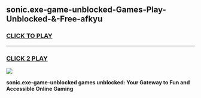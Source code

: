 
## sonic.exe-game-unblocked-Games-Play-Unblocked-&-Free-afkyu
<h3>
<a href="https://premium76.site?title=sonic.exe-game-unblocked&ref=24A">CLICK TO PLAY</a></h3>
<hr>

<h3>
<a href="https://premium76.site?title=sonic.exe-game-unblocked&ref=24A">CLICK 2 PLAY</a>
  
</h3>

<a href="https://premium76.site?title=sonic.exe-game-unblocked&ref=24A"><img src="https://clearcache.store/games.png"></a>


**sonic.exe-game-unblocked games unblocked: Your Gateway to Fun and Accessible Online Gaming**
